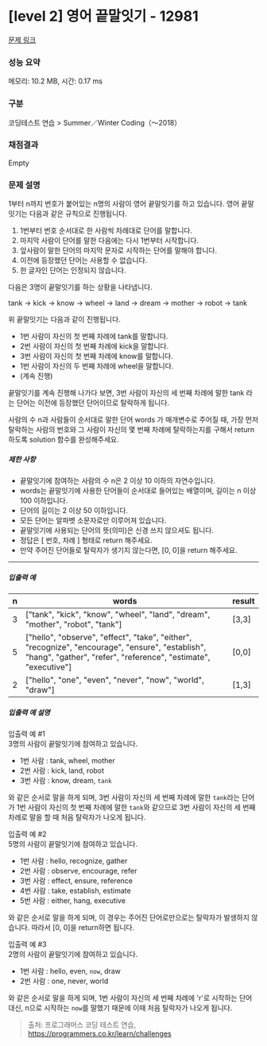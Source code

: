 # [level 2] 영어 끝말잇기 - 12981 

[문제 링크](https://school.programmers.co.kr/learn/courses/30/lessons/12981) 

### 성능 요약

메모리: 10.2 MB, 시간: 0.17 ms

### 구분

코딩테스트 연습 > Summer／Winter Coding（～2018）

### 채점결과

Empty

### 문제 설명

<p style="user-select: auto;">1부터 n까지 번호가 붙어있는 n명의 사람이 영어 끝말잇기를 하고 있습니다. 영어 끝말잇기는 다음과 같은 규칙으로 진행됩니다. </p>

<ol style="user-select: auto;">
<li style="user-select: auto;">1번부터 번호 순서대로 한 사람씩 차례대로 단어를 말합니다. </li>
<li style="user-select: auto;">마지막 사람이 단어를 말한 다음에는 다시 1번부터 시작합니다. </li>
<li style="user-select: auto;">앞사람이 말한 단어의 마지막 문자로 시작하는 단어를 말해야 합니다. </li>
<li style="user-select: auto;">이전에 등장했던 단어는 사용할 수 없습니다. </li>
<li style="user-select: auto;">한 글자인 단어는 인정되지 않습니다. </li>
</ol>

<p style="user-select: auto;">다음은 3명이 끝말잇기를 하는 상황을 나타냅니다. </p>

<p style="user-select: auto;">tank → kick → know → wheel → land → dream → mother → robot → tank</p>

<p style="user-select: auto;">위 끝말잇기는 다음과 같이 진행됩니다.</p>

<ul style="user-select: auto;">
<li style="user-select: auto;">1번 사람이 자신의 첫 번째 차례에 tank를 말합니다.</li>
<li style="user-select: auto;">2번 사람이 자신의 첫 번째 차례에 kick을 말합니다.</li>
<li style="user-select: auto;">3번 사람이 자신의 첫 번째 차례에 know를 말합니다.</li>
<li style="user-select: auto;">1번 사람이 자신의 두 번째 차례에 wheel을 말합니다.</li>
<li style="user-select: auto;">(계속 진행)</li>
</ul>

<p style="user-select: auto;">끝말잇기를 계속 진행해 나가다 보면, 3번 사람이 자신의 세 번째 차례에 말한 tank 라는 단어는 이전에 등장했던 단어이므로 탈락하게 됩니다. </p>

<p style="user-select: auto;">사람의 수 n과 사람들이 순서대로 말한 단어 words 가 매개변수로 주어질 때, 가장 먼저 탈락하는 사람의 번호와 그 사람이 자신의 몇 번째 차례에 탈락하는지를 구해서 return 하도록 solution 함수를 완성해주세요.</p>

<h5 style="user-select: auto;">제한 사항</h5>

<ul style="user-select: auto;">
<li style="user-select: auto;">끝말잇기에 참여하는 사람의 수 n은 2 이상 10 이하의 자연수입니다.</li>
<li style="user-select: auto;">words는 끝말잇기에 사용한 단어들이 순서대로 들어있는 배열이며, 길이는 n 이상 100 이하입니다.</li>
<li style="user-select: auto;">단어의 길이는 2 이상 50 이하입니다.</li>
<li style="user-select: auto;">모든 단어는 알파벳 소문자로만 이루어져 있습니다.</li>
<li style="user-select: auto;">끝말잇기에 사용되는 단어의 뜻(의미)은 신경 쓰지 않으셔도 됩니다.</li>
<li style="user-select: auto;">정답은 [ 번호, 차례 ] 형태로 return 해주세요.</li>
<li style="user-select: auto;">만약 주어진 단어들로 탈락자가 생기지 않는다면, [0, 0]을 return 해주세요.</li>
</ul>

<hr style="user-select: auto;">

<h5 style="user-select: auto;">입출력 예</h5>
<table class="table" style="user-select: auto;">
        <thead style="user-select: auto;"><tr style="user-select: auto;">
<th style="user-select: auto;">n</th>
<th style="user-select: auto;">words</th>
<th style="user-select: auto;">result</th>
</tr>
</thead>
        <tbody style="user-select: auto;"><tr style="user-select: auto;">
<td style="user-select: auto;">3</td>
<td style="user-select: auto;">["tank", "kick", "know", "wheel", "land", "dream", "mother", "robot", "tank"]</td>
<td style="user-select: auto;">[3,3]</td>
</tr>
<tr style="user-select: auto;">
<td style="user-select: auto;">5</td>
<td style="user-select: auto;">["hello", "observe", "effect", "take", "either", "recognize", "encourage", "ensure", "establish", "hang", "gather", "refer", "reference", "estimate", "executive"]</td>
<td style="user-select: auto;">[0,0]</td>
</tr>
<tr style="user-select: auto;">
<td style="user-select: auto;">2</td>
<td style="user-select: auto;">["hello", "one", "even", "never", "now", "world", "draw"]</td>
<td style="user-select: auto;">[1,3]</td>
</tr>
</tbody>
      </table>
<h5 style="user-select: auto;">입출력 예 설명</h5>

<p style="user-select: auto;">입출력 예 #1<br style="user-select: auto;">
3명의 사람이 끝말잇기에 참여하고 있습니다.</p>

<ul style="user-select: auto;">
<li style="user-select: auto;">1번 사람 : tank, wheel, mother</li>
<li style="user-select: auto;">2번 사람 : kick, land, robot</li>
<li style="user-select: auto;">3번 사람 : know, dream, <code style="user-select: auto;">tank</code></li>
</ul>

<p style="user-select: auto;">와 같은 순서로 말을 하게 되며, 3번 사람이 자신의 세 번째 차례에 말한 <code style="user-select: auto;">tank</code>라는 단어가 1번 사람이 자신의 첫 번째 차례에 말한 <code style="user-select: auto;">tank</code>와 같으므로 3번 사람이 자신의 세 번째 차례로 말을 할 때 처음 탈락자가 나오게 됩니다.</p>

<p style="user-select: auto;">입출력 예 #2<br style="user-select: auto;">
5명의 사람이 끝말잇기에 참여하고 있습니다.</p>

<ul style="user-select: auto;">
<li style="user-select: auto;">1번 사람 : hello, recognize, gather</li>
<li style="user-select: auto;">2번 사람 : observe,  encourage, refer</li>
<li style="user-select: auto;">3번 사람 : effect, ensure, reference</li>
<li style="user-select: auto;">4번 사람 : take, establish, estimate</li>
<li style="user-select: auto;">5번 사람 : either, hang, executive</li>
</ul>

<p style="user-select: auto;">와 같은 순서로 말을 하게 되며, 이 경우는 주어진 단어로만으로는 탈락자가 발생하지 않습니다. 따라서 [0, 0]을 return하면 됩니다.</p>

<p style="user-select: auto;">입출력 예 #3<br style="user-select: auto;">
2명의 사람이 끝말잇기에 참여하고 있습니다.</p>

<ul style="user-select: auto;">
<li style="user-select: auto;">1번 사람 : hello, even, <code style="user-select: auto;">now</code>, draw</li>
<li style="user-select: auto;">2번 사람 : one, never, world</li>
</ul>

<p style="user-select: auto;">와 같은 순서로 말을 하게 되며, 1번 사람이 자신의 세 번째 차례에 'r'로 시작하는 단어 대신, n으로 시작하는 <code style="user-select: auto;">now</code>를 말했기 때문에 이때 처음 탈락자가 나오게 됩니다.</p>


> 출처: 프로그래머스 코딩 테스트 연습, https://programmers.co.kr/learn/challenges